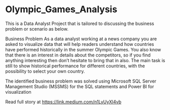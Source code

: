 # Olympic_Games_Analysis

This is a Data Analyst Project that is tailored to discussing the business problem or scenario as below.

Business Problem
As a data analyst working at a news company you are asked to visualize data that will help readers understand how countries have performed historically in the summer Olympic Games.
You also know that there is an interest in details about the competitors, so if you find anything interesting then don’t hesitate to bring that in also.
The main task is still to show historical performance for different countries, with the possibility to select your own country.

The identified business problem was solved using Microsoft SQL Server Management Studio (MSSMS) for the SQL statements and Power BI for visualization

Read full story at https://link.medium.com/n1LyUyXl4vb
